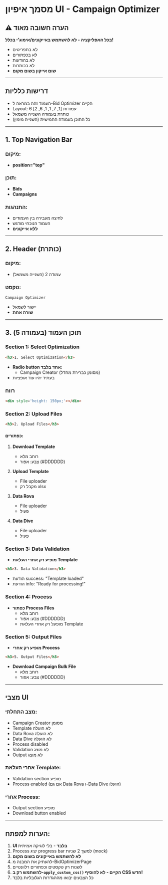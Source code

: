 # מסמך איפיון UI - Campaign Optimizer

## ⚠️ הערה חשובה מאוד
**בכל האפליקציה - לא להשתמש באייקונים/אימוג'י בכלל!**
- לא בתפריטים
- לא בכפתורים  
- לא בהודעות
- לא בכותרות
- **שום אייקון בשום מקום**

---

## דרישות כלליות
- העמוד זהה במראה ל-Bid Optimizer הקיים
- Layout: 6 עמודות [1, 7, 1, 1, 6, 2]
- כותרת בעמודה השנייה משמאל
- כל התוכן בעמודה החמישית (השנייה מימין)

---

## 1. Top Navigation Bar
### מיקום: 
- **position="top"** 

### תוכן:
- **Bids**
- **Campaigns**

### התנהגות:
- לחיצה מעבירה בין העמודים
- העמוד הנוכחי מודגש
- **ללא אייקונים**

---

## 2. Header (כותרת)
### מיקום:
- עמודה 2 (השנייה משמאל)

### טקסט:
```
Campaign Optimizer
```
- יישור לשמאל
- **שורה אחת**

---

## 3. תוכן העמוד (בעמודה 5)

### Section 1: Select Optimization
```html
<h3>1. Select Optimization</h3>
```
- **Radio button אחד בלבד:**
  - Campaign Creator (מסומן כברירת מחדל)
- בעתיד יהיו עוד אופציות

### רווח
```html
<div style='height: 150px;'></div>
```

### Section 2: Upload Files
```html
<h3>2. Upload Files</h3>
```

#### כפתורים:
1. **Download Template**
   - רוחב מלא
   - צבע: אפור (#DDDDDD)

2. **Upload Template** 
   - File uploader
   - מקבל רק xlsx

3. **Data Rova**
   - File uploader
   - פעיל

4. **Data Dive**
   - File uploader  
   - פעיל

### Section 3: Data Validation
- **מופיע רק אחרי העלאת Template**
```html
<h3>3. Data Validation</h3>
```
- הודעת success: "Template loaded"
- הודעת info: "Ready for processing!"

### Section 4: Process
- **כפתור Process Files**
  - רוחב מלא
  - צבע: אפור (#DDDDDD)
  - מופעל רק אחרי העלאת Template

### Section 5: Output Files
- **מופיע רק אחרי Process**
```html
<h3>5. Output Files</h3>
```
- **Download Campaign Bulk File**
  - רוחב מלא
  - צבע: אפור (#DDDDDD)

---

## מצבי UI

### מצב התחלתי:
- Campaign Creator מסומן
- Template לא הועלה
- Data Rova לא הועלה
- Data Dive לא הועלה
- Process disabled
- Validation לא מוצג
- Output לא מוצג

### אחרי העלאת Template:
- Validation section מופיע
- Process enabled (אם גם Data Rova ו-Data Dive הועלו)

### אחרי Process:
- Output section מופיע
- Download button enabled

---

## הערות למפתח:
1. **UI בלבד** - בלי לוגיקה אמיתית
2. Process יציג progress bar למשך 2 שניות (mock)
3. **לא להשתמש באייקונים בשום מקום**
4. להעתיק את המבנה מ-BidOptimizerPage
5. לשנות רק טקסטים וכפתורים רלוונטיים
6. **להשתמש רק ב-`apply_custom_css()` הקיים - לא להוסיף CSS חדש!**
7. כל הצבעים יבואו מההגדרות הגלובליות בלבד